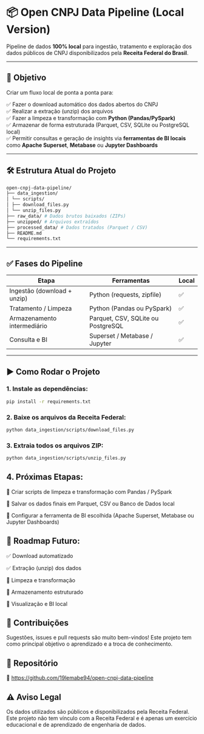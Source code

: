 # 📦 Open CNPJ Data Pipeline (Local Version)

Pipeline de dados **100% local** para ingestão, tratamento e exploração dos dados públicos de CNPJ disponibilizados pela **Receita Federal do Brasil**.

---

## 📌 Objetivo

Criar um fluxo local de ponta a ponta para:

✅ Fazer o download automático dos dados abertos do CNPJ  
✅ Realizar a extração (unzip) dos arquivos  
✅ Fazer a limpeza e transformação com **Python (Pandas/PySpark)**  
✅ Armazenar de forma estruturada (Parquet, CSV, SQLite ou PostgreSQL local)  
✅ Permitir consultas e geração de insights via **ferramentas de BI locais** como **Apache Superset**, **Metabase** ou **Jupyter Dashboards**

---

## 🛠️ Estrutura Atual do Projeto
```bash
open-cnpj-data-pipeline/
├── data_ingestion/
│ └── scripts/
│ ├── download_files.py
│ └── unzip_files.py
├── raw_data/ # Dados brutos baixados (ZIPs)
├── unzipped/ # Arquivos extraídos
├── processed_data/ # Dados tratados (Parquet / CSV)
├── README.md
└── requirements.txt
```
---

## ✅ Fases do Pipeline

| Etapa                         | Ferramentas                 | Local |
|-------------------------------|-----------------------------|------|
| Ingestão (download + unzip)   | Python (requests, zipfile)  | ✅ |
| Tratamento / Limpeza          | Python (Pandas ou PySpark)  | ✅ |
| Armazenamento intermediário   | Parquet, CSV, SQLite ou PostgreSQL | ✅ |
| Consulta e BI                 | Superset / Metabase / Jupyter | ✅ |

---

## ▶️ Como Rodar o Projeto

### 1. Instale as dependências:
```bash
pip install -r requirements.txt
```
### 2. Baixe os arquivos da Receita Federal:
```bash
python data_ingestion/scripts/download_files.py
```

### 3. Extraia todos os arquivos ZIP:
```bash
python data_ingestion/scripts/unzip_files.py
```

## 4. Próximas Etapas:
🚧 Criar scripts de limpeza e transformação com Pandas / PySpark

🚧 Salvar os dados finais em Parquet, CSV ou Banco de Dados local

🚧 Configurar a ferramenta de BI escolhida (Apache Superset, Metabase ou Jupyter Dashboards)



## 📌 Roadmap Futuro:
✅ Download automatizado

✅ Extração (unzip) dos dados

🚧 Limpeza e transformação

🚧 Armazenamento estruturado

🚧 Visualização e BI local


## 🤝 Contribuições
Sugestões, issues e pull requests são muito bem-vindos!
Este projeto tem como principal objetivo o aprendizado e a troca de conhecimento.

## 📎 Repositório
🔗 https://github.com/19lemabe94/open-cnpj-data-pipeline

## ⚠️ Aviso Legal
Os dados utilizados são públicos e disponibilizados pela Receita Federal.
Este projeto não tem vínculo com a Receita Federal e é apenas um exercício educacional e de aprendizado de engenharia de dados.